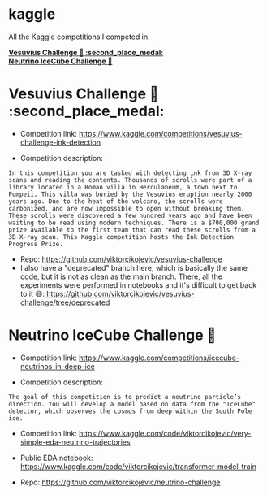 # kaggle

All the Kaggle competitions I competed in.

**[Vesuvius Challenge :microscope: :second_place_medal:](#vesuvius-challenge-microscope)**<br>
**[Neutrino IceCube Challenge :ice_cube:](#neutrino-icecube-challenge-ice_cube)**<br>


# Vesuvius Challenge :microscope: :second_place_medal:



- Competition link: https://www.kaggle.com/competitions/vesuvius-challenge-ink-detection


- Competition description:
```
In this competition you are tasked with detecting ink from 3D X-ray scans and reading the contents. Thousands of scrolls were part of a library located in a Roman villa in Herculaneum, a town next to Pompeii. This villa was buried by the Vesuvius eruption nearly 2000 years ago. Due to the heat of the volcano, the scrolls were carbonized, and are now impossible to open without breaking them. These scrolls were discovered a few hundred years ago and have been waiting to be read using modern techniques. There is a $700,000 grand prize available to the first team that can read these scrolls from a 3D X-ray scan. This Kaggle competition hosts the Ink Detection Progress Prize.
```

- Repo: https://github.com/viktorcikojevic/vesuvius-challenge
- I also have a "deprecated" branch here, which is basically the same code, but it is not as clean as the main branch. There, all the experiments were performed in notebooks and it's difficult to get back to it 😅: https://github.com/viktorcikojevic/vesuvius-challenge/tree/deprecated



# Neutrino IceCube Challenge :ice_cube:

- Competition link: https://www.kaggle.com/competitions/icecube-neutrinos-in-deep-ice

- Competition description:

```
The goal of this competition is to predict a neutrino particle’s direction. You will develop a model based on data from the "IceCube" detector, which observes the cosmos from deep within the South Pole ice.
```

  - Competition link: https://www.kaggle.com/code/viktorcikojevic/very-simple-eda-neutrino-trajectories

- Public EDA notebook: https://www.kaggle.com/code/viktorcikojevic/transformer-model-train
- Repo: https://github.com/viktorcikojevic/neutrino-challenge